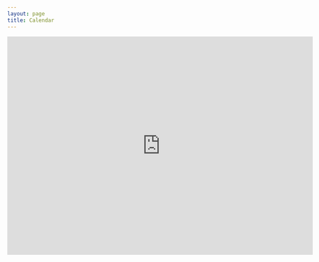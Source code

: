 ```yaml
---
layout: page
title: Calendar
---
```


<iframe src="https://calendar.google.com/calendar/embed?height=600&amp;wkst=1&amp;bgcolor=%23ffffff&amp;ctz=America%2FNew_York&amp;src=em1hbmNoZXNAYW5kcmV3LmNtdS5lZHU&amp;src=Y19tZmFxNjlsOXVpZzV0aGl2YTgxamxob21xMEBncm91cC5jYWxlbmRhci5nb29nbGUuY29t&amp;src=emFjaW5hY3Rpb25AZ21haWwuY29t&amp;src=OHFkZTJpbTU0b2c5YzdpcjBnM3ZxdDk3M2dAZ3JvdXAuY2FsZW5kYXIuZ29vZ2xlLmNvbQ&amp;src=YW1uY25iOWtwMjg3YnV0ZWNrM2RtYjdpNWdAZ3JvdXAuY2FsZW5kYXIuZ29vZ2xlLmNvbQ&amp;color=%23039BE5&amp;color=%2333B679&amp;color=%23E4C441&amp;color=%23EF6C00&amp;color=%23F6BF26&amp;mode=WEEK&amp;showTitle=0&amp;showDate=0&amp;showPrint=0&amp;showTabs=0&amp;showCalendars=0&amp;title=Zac&#39;s%20Calendar" style="border-width:0" width="700" height="500" frameborder="0" scrolling="no"></iframe>

</div><!--/span-->